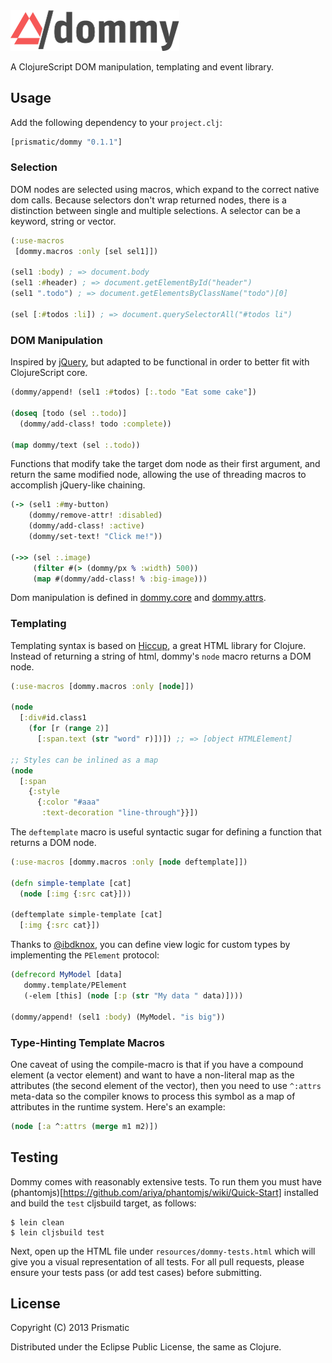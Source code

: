 <img src="resources/logo.png" width="270" />

A ClojureScript DOM manipulation, templating and event library.

## Usage

Add the following dependency to your `project.clj`:

```clojure
[prismatic/dommy "0.1.1"]
```

### Selection

DOM nodes are selected using macros, which expand to the correct native dom calls. Because selectors don't wrap returned nodes, there is a distinction between single and multiple selections. A selector can be a keyword, string or vector.

```clojure
(:use-macros
 [dommy.macros :only [sel sel1]])

(sel1 :body) ; => document.body
(sel1 :#header) ; => document.getElementById("header")
(sel1 ".todo") ; => document.getElementsByClassName("todo")[0]

(sel [:#todos :li]) ; => document.querySelectorAll("#todos li")
```

### DOM Manipulation

Inspired by [jQuery](http://jquery.com), but adapted to be functional in order to better fit with ClojureScript core.

```clojure
(dommy/append! (sel1 :#todos) [:.todo "Eat some cake"])

(doseq [todo (sel :.todo)]
  (dommy/add-class! todo :complete))

(map dommy/text (sel :.todo))
```

Functions that modify take the target dom node as their first argument, and return the same modified node, allowing the use of threading macros to accomplish jQuery-like chaining.

```clojure
(-> (sel1 :#my-button)
	(dommy/remove-attr! :disabled)
	(dommy/add-class! :active)
	(dommy/set-text! "Click me!"))

(->> (sel :.image)
	 (filter #(> (dommy/px % :width) 500))
	 (map #(dommy/add-class! % :big-image)))
```

Dom manipulation is defined in [dommy.core](https://github.com/Prismatic/dommy/blob/master/src/dommy/core.cljs) and [dommy.attrs](https://github.com/Prismatic/dommy/blob/master/src/dommy/attrs.cljs).

### Templating

Templating syntax is based on [Hiccup](https://github.com/weavejester/hiccup/), a great HTML library for Clojure. Instead of returning a string of html, dommy's `node` macro returns a DOM node.

```clojure
(:use-macros [dommy.macros :only [node]])

(node
  [:div#id.class1
    (for [r (range 2)]
      [:span.text (str "word" r)])]) ;; => [object HTMLElement]

;; Styles can be inlined as a map
(node
  [:span
    {:style
      {:color "#aaa"
       :text-decoration "line-through"}}])
```

The `deftemplate` macro is useful syntactic sugar for defining a function that returns a DOM node.

```clojure
(:use-macros [dommy.macros :only [node deftemplate]])

(defn simple-template [cat]
  (node [:img {:src cat}]))

(deftemplate simple-template [cat]
  [:img {:src cat}])
```

Thanks to [@ibdknox](https://github.com/ibdknox/), you can define view logic for custom types by implementing the `PElement` protocol:

```clojure
(defrecord MyModel [data]
   dommy.template/PElement
   (-elem [this] (node [:p (str "My data " data)])))

(dommy/append! (sel1 :body) (MyModel. "is big"))
```

### Type-Hinting Template Macros

One caveat of using the compile-macro is that if you have a compound element (a vector element) and want to have a non-literal map as the attributes (the second element of the vector), then you need to use <code>^:attrs</code> meta-data so the compiler knows to process this symbol as a map of attributes in the runtime system. Here's an example:

```clojure
(node [:a ^:attrs (merge m1 m2)])
```

## Testing

Dommy comes with reasonably extensive tests. To run them you must have 
(phantomjs)[https://github.com/ariya/phantomjs/wiki/Quick-Start] installed and 
build the `test` cljsbuild target, as follows:

    $ lein clean
    $ lein cljsbuild test

Next, open up the HTML file under `resources/dommy-tests.html` which will give you a visual representation of all tests. For
all pull requests, please ensure your tests pass (or add test cases) before submitting. 


## License

Copyright (C) 2013 Prismatic

Distributed under the Eclipse Public License, the same as Clojure.
